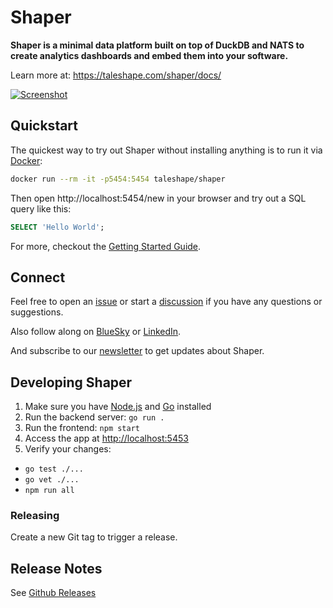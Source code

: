 # Shaper

**Shaper is a minimal data platform built on top of DuckDB and NATS to create analytics dashboards and embed them into your software.**

Learn more at: https://taleshape.com/shaper/docs/

[
![Screenshot](https://taleshape.com/_astro/session_dashboard.DjtFqCnO_Z15ug1D.webp)
](https://taleshape.com/shaper/docs/)


## Quickstart

The quickest way to try out Shaper without installing anything is to run it via [Docker](https://www.docker.com/):
```sh
docker run --rm -it -p5454:5454 taleshape/shaper
```

Then open http://localhost:5454/new in your browser and try out a SQL query like this:

```sql
SELECT 'Hello World';
```

For more, checkout the [Getting Started Guide](https://taleshape.com/shaper/docs/getting-started/).


## Connect

Feel free to open an [issue](https://github.com/taleshape-com/shaper/issues) or start a [discussion](https://github.com/taleshape-com/shaper/discussions) if you have any questions or suggestions.

Also follow along on [BlueSky](https://bsky.app/profile/taleshape.bsky.social) or [LinkedIn](https://www.linkedin.com/company/taleshape/).

And subscribe to our [newsletter](https://taleshape.com/newsletter) to get updates about Shaper.


## Developing Shaper

1. Make sure you have [Node.js](https://nodejs.org/en/download/) and [Go](https://go.dev/doc/install) installed
2. Run the backend server: `go run .`
3. Run the frontend: `npm start`
4. Access the app at [http://localhost:5453](http://localhost:5453)
5. Verify your changes:
  - `go test ./...`
  - `go vet ./...`
  - `npm run all`


### Releasing

Create a new Git tag to trigger a release.


## Release Notes

See [Github Releases](https://github.com/taleshape-com/shaper/releases)
